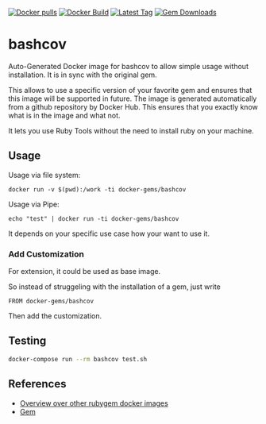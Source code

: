 [![Docker pulls](https://img.shields.io/docker/pulls/rubygem/bashcov.svg)](https://hub.docker.com/r/rubygem/bashcov/)
[![Docker Build](https://img.shields.io/docker/automated/rubygem/bashcov.svg)](https://hub.docker.com/r/rubygem/bashcov/)
[![Latest Tag](https://img.shields.io/github/tag/docker-rubygem/bashcov.svg)](https://hub.docker.com/r/rubygem/bashcov/)
[![Gem Downloads](https://img.shields.io/gem/dt/bashcov.svg)](https://rubygems.org/gems/bashcov/)
# bashcov

Auto-Generated Docker image for bashcov to allow simple usage without installation.
It is in sync with the original gem.

This allows to use a specific version of your favorite gem and ensures that this image will be supported in future.
The image is generated automatically from a github repository by Docker Hub.
This ensures that you exactly know what is in the image and what not.

It lets you use Ruby Tools without the need to install ruby on your machine.

## Usage

Usage via file system:

`docker run -v $(pwd):/work -ti docker-gems/bashcov`

Usage via Pipe:

`echo "test" | docker run -ti docker-gems/bashcov`

It depends on your specific use case how your want to use it.

### Add Customization

For extension, it could be used as base image.

So instead of struggeling with the installation of a gem, just write

`FROM docker-gems/bashcov`

Then add the customization.

## Testing

```bash
docker-compose run --rm bashcov test.sh
```

## References

 - [Overview over other rubygem docker images](https://github.com/thinkbot/docker-rubygem)
 - [Gem](https://rubygems.org/gems/bashcov/)
